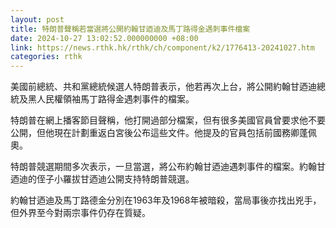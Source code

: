 ```yaml
---
layout: post
title: 特朗普聲稱若當選將公開約翰甘迺迪及馬丁路得金遇刺事件檔案
date: 2024-10-27 13:02:52.000000000 +08:00
link: https://news.rthk.hk/rthk/ch/component/k2/1776413-20241027.htm
categories: rthk
---
```


美國前總統、共和黨總統候選人特朗普表示，他若再次上台，將公開約翰甘迺迪總統及黑人民權領袖馬丁路得金遇刺事件的檔案。

特朗普在網上播客節目聲稱，他打開過部分檔案，但有很多美國官員曾要求他不要公開，但他現在計劃重返白宮後公布這些文件。他提及的官員包括前國務卿蓬佩奧。

特朗普競選期間多次表示，一旦當選，將公布約翰甘迺迪遇刺事件的檔案。約翰甘迺迪的侄子小羅拔甘迺迪公開支持特朗普競選。

約翰甘迺迪及馬丁路德金分別在1963年及1968年被暗殺，當局事後亦找出兇手，但外界至今對兩宗事件仍存在質疑。
